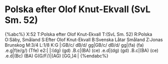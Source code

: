 # Polska efter Olof Knut-Ekvall (SvL Sm. 52)

{%abc%}
X:52
T:Polska efter Olof Knut-Ekvall
T:(SvL Sm. 52)
R:Polska
O:Säby, Småland
S:Efter Olof Knut-Ekvall
B:Svenska Låtar Småland
Z:Jonas Brunskog
M:3/4
L:1/8
K:G
|:GB/c/ dB/d/ gg|GB/c/ dB/d/ gg|(fa) (fa) .e.g|f(e/g/) (Tfe) e2:|
|:(dg) (gd) .B.c|(BA) (ce) .e.d|(dg) (gd) .B.c|(BA) (ce) .e.d|(Bc) (BA) G(G/F/)|(AG) [GG,]4:|
{%endabc%}

